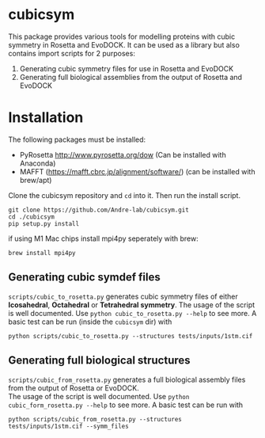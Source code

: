 # cubicsym
This package provides various tools for modelling proteins with cubic symmetry in Rosetta and EvoDOCK. 
It can be used as a library but also contains import scripts for 2 purposes:

1. Generating cubic symmetry files for use in Rosetta and EvoDOCK
2. Generating full biological assemblies from the output of Rosetta and EvoDOCK

# Installation

The following packages must be installed: 
* PyRosetta http://www.pyrosetta.org/dow (Can be installed with Anaconda)
* MAFFT (https://mafft.cbrc.jp/alignment/software/) (can be installed with brew/apt)

Clone the cubicsym repository and ```cd``` into it. Then run the install script.
```console
git clone https://github.com/Andre-lab/cubicsym.git
cd ./cubicsym
pip setup.py install 
```

if using M1 Mac chips install mpi4py seperately with brew:
```console
brew install mpi4py
```

## Generating cubic symdef files 
```scripts/cubic_to_rosetta.py``` generates cubic symmetry files of either **Icosahedral**, **Octahedral** or **Tetrahedral symmetry**. 
The usage of the script is well documented. Use `python cubic_to_rosetta.py --help` to see more. 
A basic test can be run (inside the `cubicsym` dir) with 

```console
python scripts/cubic_to_rosetta.py --structures tests/inputs/1stm.cif
```

## Generating full biological structures 
`scripts/cubic_from_rosetta.py` generates a full biological assembly files from the output of Rosetta or EvoDOCK.  
The usage of the script is well documented. Use `python cubic_form_rosetta.py --help` to see more.
A basic test can be run with

```console
python scripts/cubic_from_rosetta.py --structures tests/inputs/1stm.cif --symm_files 
```


